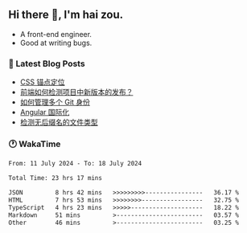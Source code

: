 ## Hi there 👋, I'm hai zou.

- A front-end engineer.
- Good at writing bugs.

### 📖 Latest Blog Posts
<!-- BLOG-POST-LIST:START -->
- [CSS 锚点定位](https://blog.izou.top/css/anchor-position/)
- [前端如何检测项目中新版本的发布？](https://blog.izou.top/angular/version-update/)
- [如何管理多个 Git 身份](https://blog.izou.top/git/multi-git-identity/)
- [Angular 国际化](https://blog.izou.top/angular/i18n/)
- [检测无后缀名的文件类型](https://blog.izou.top/js/filetype-check/)
<!-- BLOG-POST-LIST:END -->

### 🕐 WakaTime
<!--START_SECTION:waka-->

```txt
From: 11 July 2024 - To: 18 July 2024

Total Time: 23 hrs 17 mins

JSON         8 hrs 42 mins   >>>>>>>>>----------------   36.17 %
HTML         7 hrs 53 mins   >>>>>>>>-----------------   32.75 %
TypeScript   4 hrs 23 mins   >>>>>--------------------   18.22 %
Markdown     51 mins         >------------------------   03.57 %
Other        46 mins         >------------------------   03.25 %
```

<!--END_SECTION:waka-->
